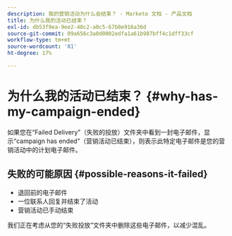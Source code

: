 ```yaml
---
description: 我的营销活动为什么会结束？ - Marketo 文档 - 产品文档
title: 为什么我的活动已结束？
exl-id: db53f9ea-9ee2-40c2-a0c5-67b0e916a36d
source-git-commit: 09a656c3a0d0002edfa1a61b987bff4c1dff33cf
workflow-type: tm+mt
source-wordcount: '81'
ht-degree: 17%

---
```


# 为什么我的活动已结束？ {#why-has-my-campaign-ended}

如果您在“Failed Delivery”（失败的投放）文件夹中看到一封电子邮件，显示“campaign has ended”（营销活动已结束），则表示此特定电子邮件是您的营销活动中的计划电子邮件。

## 失败的可能原因 {#possible-reasons-it-failed}

* 退回前的电子邮件
* 一位联系人回复并结束了活动
* 营销活动已手动结束

我们正在考虑从您的“失败投放”文件夹中删除这些电子邮件，以减少混乱。
